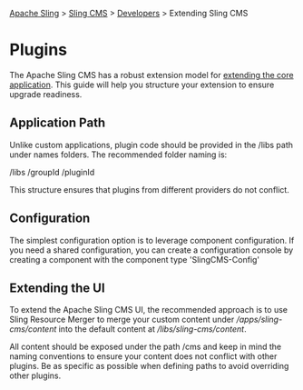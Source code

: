 <!-- Licensed to the Apache Software Foundation (ASF) under one or more contributor
	license agreements. See the NOTICE file distributed with this work for additional
	information regarding copyright ownership. The ASF licenses this file to
	you under the Apache License, Version 2.0 (the "License"); you may not use
	this file except in compliance with the License. You may obtain a copy of
	the License at http://www.apache.org/licenses/LICENSE-2.0 Unless required
	by applicable law or agreed to in writing, software distributed under the
	License is distributed on an "AS IS" BASIS, WITHOUT WARRANTIES OR CONDITIONS
	OF ANY KIND, either express or implied. See the License for the specific
	language governing permissions and limitations under the License. -->
[Apache Sling](https://sling.apache.org) > [Sling CMS](https://github.com/apache/sling-org-apache-sling-app-cms) > [Developers](developers.md) > Extending Sling CMS

# Plugins

The Apache Sling CMS has a robust extension model for [extending the core application](extending.md).
This guide will help you structure your extension to ensure upgrade readiness.

## Application Path

Unlike custom applications, plugin code should be provided in the /libs path under names folders.
The recommended folder naming is:

  /libs
    /groupId
      /pluginId

This structure ensures that plugins from different providers do not conflict.

## Configuration

The simplest configuration option is to leverage component configuration. If you need a shared configuration, you can create a configuration console by creating a component with the component type 'SlingCMS-Config'

## Extending the UI

To extend the Apache Sling CMS UI, the recommended approach is to use Sling Resource Merger to merge your custom content under */apps/sling-cms/content* into the default content at */libs/sling-cms/content*.

All content should be exposed under the path /cms and keep in mind the naming conventions to ensure your content does not conflict with other plugins. Be as specific as possible when defining paths to avoid overriding other plugins.
